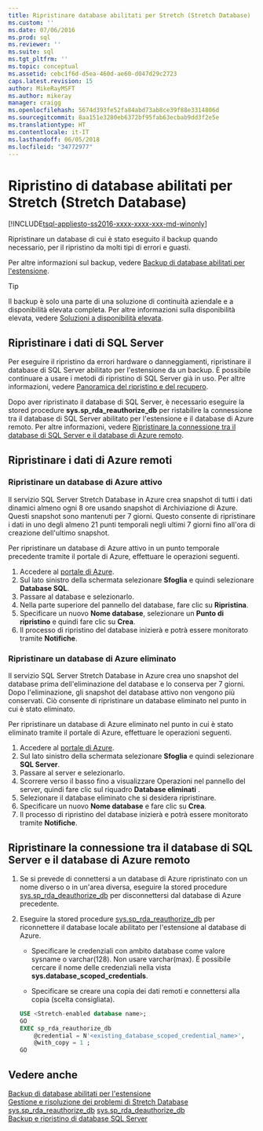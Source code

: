 ```yaml
---
title: Ripristinare database abilitati per Stretch (Stretch Database) | Microsoft Docs
ms.custom: ''
ms.date: 07/06/2016
ms.prod: sql
ms.reviewer: ''
ms.suite: sql
ms.tgt_pltfrm: ''
ms.topic: conceptual
ms.assetid: cebc1f6d-d5ea-460d-ae60-d047d29c2723
caps.latest.revision: 15
author: MikeRayMSFT
ms.author: mikeray
manager: craigg
ms.openlocfilehash: 5674d393fe52fa84abd73ab8ce39f88e3314806d
ms.sourcegitcommit: 8aa151e3280eb6372bf95fab63ecbab9dd3f2e5e
ms.translationtype: HT
ms.contentlocale: it-IT
ms.lasthandoff: 06/05/2018
ms.locfileid: "34772977"
---
```

# <a name="restore-stretch-enabled-databases-stretch-database"></a>Ripristino di database abilitati per Stretch (Stretch Database)
[!INCLUDE[tsql-appliesto-ss2016-xxxx-xxxx-xxx-md-winonly](../../includes/tsql-appliesto-ss2016-xxxx-xxxx-xxx-md-winonly.md)]


  Ripristinare un database di cui è stato eseguito il backup quando necessario, per il ripristino da molti tipi di errori e guasti.
  
  Per altre informazioni sul backup, vedere [Backup di database abilitati per l'estensione](../../sql-server/stretch-database/backup-stretch-enabled-databases-stretch-database.md).

> [!TIP]
> Il backup è solo una parte di una soluzione di continuità aziendale e a disponibilità elevata completa. Per altre informazioni sulla disponibilità elevata, vedere [Soluzioni a disponibilità elevata](../../sql-server/failover-clusters/high-availability-solutions-sql-server.md).

## <a name="restore-your-sql-server-data"></a>Ripristinare i dati di SQL Server
Per eseguire il ripristino da errori hardware o danneggiamenti, ripristinare il database di SQL Server abilitato per l'estensione da un backup. È possibile continuare a usare i metodi di ripristino di SQL Server già in uso. Per altre informazioni, vedere [Panoramica del ripristino e del recupero](../../relational-databases/backup-restore/restore-and-recovery-overview-sql-server.md).

Dopo aver ripristinato il database di SQL Server, è necessario eseguire la stored procedure **sys.sp_rda_reauthorize_db** per ristabilire la connessione tra il database di SQL Server abilitato per l'estensione e il database di Azure remoto. Per altre informazioni, vedere [Ripristinare la connessione tra il database di SQL Server e il database di Azure remoto](#reconnect).

## <a name="restore-your-remote-azure-data"></a>Ripristinare i dati di Azure remoti

### <a name="recover-a-live-azure-database"></a>Ripristinare un database di Azure attivo
Il servizio SQL Server Stretch Database in Azure crea snapshot di tutti i dati dinamici almeno ogni 8 ore usando snapshot di Archiviazione di Azure. Questi snapshot sono mantenuti per 7 giorni. Questo consente di ripristinare i dati in uno degli almeno 21 punti temporali negli ultimi 7 giorni fino all'ora di creazione dell'ultimo snapshot.

Per ripristinare un database di Azure attivo in un punto temporale precedente tramite il portale di Azure, effettuare le operazioni seguenti.

1. Accedere al [portale di Azure][].
2. Sul lato sinistro della schermata selezionare **Sfoglia** e quindi selezionare **Database SQL**.
3. Passare al database e selezionarlo.
4. Nella parte superiore del pannello del database, fare clic su **Ripristina**.
5. Specificare un nuovo **Nome database**, selezionare un **Punto di ripristino** e quindi fare clic su **Crea**.
6. Il processo di ripristino del database inizierà e potrà essere monitorato tramite **Notifiche**.

### <a name="recover-a-deleted-azure-database"></a>Ripristinare un database di Azure eliminato
Il servizio SQL Server Stretch Database in Azure crea uno snapshot del database prima dell'eliminazione del database e lo conserva per 7 giorni. Dopo l'eliminazione, gli snapshot del database attivo non vengono più conservati. Ciò consente di ripristinare un database eliminato nel punto in cui è stato eliminato.

Per ripristinare un database di Azure eliminato nel punto in cui è stato eliminato tramite il portale di Azure, effettuare le operazioni seguenti.

1. Accedere al [portale di Azure][].
2. Sul lato sinistro della schermata selezionare **Sfoglia** e quindi selezionare **SQL Server**.
3. Passare al server e selezionarlo.
4. Scorrere verso il basso fino a visualizzare Operazioni nel pannello del server, quindi fare clic sul riquadro **Database eliminati** .
5. Selezionare il database eliminato che si desidera ripristinare.
5. Specificare un nuovo **Nome database** e fare clic su **Crea**.
6. Il processo di ripristino del database inizierà e potrà essere monitorato tramite **Notifiche**.

## <a name="reconnect"></a>Ripristinare la connessione tra il database di SQL Server e il database di Azure remoto

1.  Se si prevede di connettersi a un database di Azure ripristinato con un nome diverso o in un'area diversa, eseguire la stored procedure [sys.sp_rda_deauthorize_db](../../relational-databases/system-stored-procedures/sys-sp-rda-deauthorize-db-transact-sql.md) per disconnettersi dal database di Azure precedente.  
  
2.  Eseguire la stored procedure [sys.sp_rda_reauthorize_db](../../relational-databases/system-stored-procedures/sys-sp-rda-reauthorize-db-transact-sql.md) per riconnettere il database locale abilitato per l'estensione al database di Azure.  
  
    -   Specificare le credenziali con ambito database come valore sysname o varchar(128). Non usare varchar(max). È possibile cercare il nome delle credenziali nella vista **sys.database_scoped_credentials**.  
  
    -   Specificare se creare una copia dei dati remoti e connettersi alla copia (scelta consigliata).  
  
    ```sql  
    USE <Stretch-enabled database name>;
    GO
    EXEC sp_rda_reauthorize_db
        @credential = N'<existing_database_scoped_credential_name>',
        @with_copy = 1 ;  
    GO  
    ```  
    
  ## <a name="see-also"></a>Vedere anche  
 [Backup di database abilitati per l'estensione](../../sql-server/stretch-database/backup-stretch-enabled-databases-stretch-database.md)  
 [Gestione e risoluzione dei problemi di Stretch Database](../../sql-server/stretch-database/manage-and-troubleshoot-stretch-database.md)   
 [sys.sp_rda_reauthorize_db](../../relational-databases/system-stored-procedures/sys-sp-rda-reauthorize-db-transact-sql.md) 
 [sys.sp_rda_deauthorize_db](../../relational-databases/system-stored-procedures/sys-sp-rda-deauthorize-db-transact-sql.md)  
 [Backup e ripristino di database SQL Server](../../relational-databases/backup-restore/back-up-and-restore-of-sql-server-databases.md)  
 
 [portale di Azure]: https://portal.azure.com/
 
